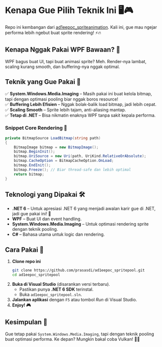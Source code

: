 ﻿# Kenapa Gue Pilih Teknik Ini 🖥️🎮

Repo ini kembangan dari [ad1eepoc_spriteanimation](https://github.com/prasasdi/ad1eepoc_spriteanimation). Kali ini, gue mau ngejar performa lebih ngebut buat sprite rendering! ⚡🔥

## Kenapa Nggak Pakai WPF Bawaan? 🤔
WPF bagus buat UI, tapi buat animasi sprite? Meh. Render-nya lambat, scaling kurang smooth, dan buffering-nya nggak optimal.

## Teknik yang Gue Pakai 🚀
✅ **System.Windows.Media.Imaging** – Masih pakai ini buat kelola bitmap, tapi dengan optimasi pooling biar nggak boros resource!  
✅ **Buffering Lebih Efisien** – Nggak bolak-balik load bitmap, jadi lebih cepat.  
✅ **Scaling Smooth** – Sprite lebih tajam, anti-aliasing mantap.  
✅ **Tetap di .NET** – Bisa nikmatin enaknya WPF tanpa sakit kepala performa.  

### Snippet Core Rendering 🎨
```csharp
private BitmapSource LoadBitmap(string path)
{
    BitmapImage bitmap = new BitmapImage();
    bitmap.BeginInit();
    bitmap.UriSource = new Uri(path, UriKind.RelativeOrAbsolute);
    bitmap.CacheOption = BitmapCacheOption.OnLoad;
    bitmap.EndInit();
    bitmap.Freeze(); // Biar thread-safe dan lebih optimal
    return bitmap;
}
```

## Teknologi yang Dipakai 🛠️
- **.NET 6** – Untuk apresiasi .NET 6 yang menjadi awalan karir gue di .NET, jadi gue pakai ini! 💙  
- **WPF** – Buat UI dan event handling.  
- **System.Windows.Media.Imaging** – Untuk optimasi rendering sprite dengan teknik pooling.  
- **C#** – Bahasa utama untuk logic dan rendering.  

## Cara Pakai 🚀
1. **Clone repo ini**
   ```sh
   git clone https://github.com/prasasdi/ad1eepoc_spritepool.git
   cd ad1eepoc_spritepool
   ```
2. **Buka di Visual Studio** (disarankan versi terbaru).  
   - Pastikan punya **.NET 6 SDK** terinstal.  
   - Buka `ad1eepoc_spritepool.sln`.  
3. **Jalankan aplikasi** dengan `F5` atau tombol *Run* di Visual Studio.  
4. **Enjoy! 🎮**

## Kesimpulan 🎯
Gue tetap pakai `System.Windows.Media.Imaging`, tapi dengan teknik pooling buat optimasi performa. Ke depan? Mungkin bakal coba Vulkan! 🚀🤘

